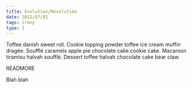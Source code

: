 ```yaml
---
title: Evolution/Revolution
date: 2012/07/01
tags: irony
type: 1
---
```


Toffee danish sweet roll. Cookie topping powder toffee ice cream muffin dragée. 
Soufflé caramels apple pie chocolate cake cookie cake. 
Macaroon tiramisu halvah soufflé. Dessert toffee halvah chocolate cake bear claw.

READMORE

Blah blah